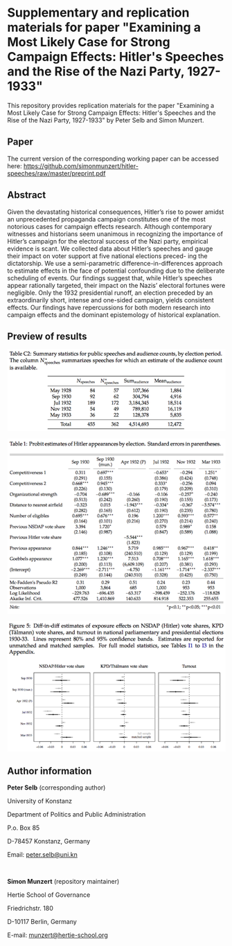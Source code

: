 # Supplementary and replication materials for paper "Examining a Most Likely Case for Strong Campaign Effects: Hitler's Speeches and the Rise of the Nazi Party, 1927-1933"

This repository provides replication materials for the paper "Examining a Most Likely Case for Strong Campaign Effects: Hitler's Speeches and the Rise of the Nazi Party, 1927-1933" by Peter Selb and Simon Munzert.

## Paper
The current version of the corresponding working paper can be accessed here:
https://github.com/simonmunzert/hitler-speeches/raw/master/preprint.pdf


## Abstract
Given the devastating historical consequences, Hitler’s rise to power amidst an unprecedented propaganda campaign constitutes one of the most notorious cases for campaign effects research. Although contemporary witnesses and historians seem unanimous in recognizing the importance of Hitler’s campaign for the electoral success of the Nazi party, empirical evidence is scant. We collected data about Hitler’s speeches and gauge their impact on voter support at five national elections preced- ing the dictatorship. We use a semi-parametric difference-in-differences approach to estimate effects in the face of potential confounding due to the deliberate scheduling of events. Our findings suggest that, while Hitler’s speeches appear rationally targeted, their impact on the Nazis’ electoral fortunes were negligible. Only the 1932 presidential runoff, an election preceded by an extraordinarily short, intense and one-sided campaign, yields consistent effects. Our findings have repercussions for both modern research into campaign effects and the dominant epistemology of historical explanation.


## Preview of results

![Summary statistics for public speeches and audience counts](teaser_img/hitler_audience.png)

![Probit estimates of Hitler appearances by election](teaser_img/hitler_probit.png)

![Diff-in-diff estimates of exposure effects on NSDAP (Hitler) vote shares, KPD /Thälmann) vote shares, and turnout in national parliamentary and presidential elections 1930--33](teaser_img/hitler_effects.png)



## Author information

**Peter Selb** (corresponding author)

University of Konstanz

Department of Politics and Public Administration

P.o. Box 85

D-78457 Konstanz, Germany

Email: peter.selb@uni.kn

<br>

**Simon Munzert** (repository maintainer)

Hertie School of Governance

Friedrichstr. 180

D-10117 Berlin, Germany

E-mail: munzert@hertie-school.org